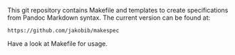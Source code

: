 This git repository contains Makefile and templates to create specifications
from Pandoc Markdown syntax. The current version can be found at:

    https://github.com/jakobib/makespec

Have a look at Makefile for usage.
